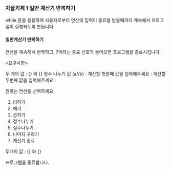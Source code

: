 ### 자율괴제 1 일반 계산기 반복하기

while 문을 응용하여 사용자로부터 연산의 입력이 종료를 받을때까지 계속해서 프로그램이 실행되도록 만듭니다.

#### 일반계산기 반복하기

연산을 계속해서 반복하고, 7이라는 종료 신호가 들어오면 프로그램을 종료시킵니다.

<요구사항>

두 개의 값 : {} 와 {}
정수 나누기 값 (a//b) : 
계산할 첫번째 값을 입력해주세요 : 
계산할 두번째 값을 입력해주세요 :

원하는 연산을 선택하세요.
1. 더하기
2. 빼기
3. 곱하기
4. 정수나누기
5. 실수나누기
6. 나머지 구하기
7. 계산기 종료


두개의 값 : {} 와 {}

프로그램을 종료합니다.
